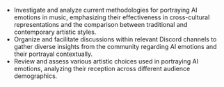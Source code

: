 - Investigate and analyze current methodologies for portraying AI emotions in music, emphasizing their effectiveness in cross-cultural representations and the comparison between traditional and contemporary artistic styles.
- Organize and facilitate discussions within relevant Discord channels to gather diverse insights from the community regarding AI emotions and their portrayal contextually.
- Review and assess various artistic choices used in portraying AI emotions, analyzing their reception across different audience demographics.